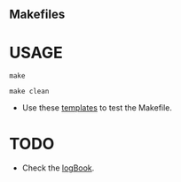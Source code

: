 Makefiles
---


# USAGE

```
make
```
```
make clean
```

* Use these [templates](../templates/README.md) to test the Makefile.


# TODO
* Check the [logBook](logBOOK.md).
